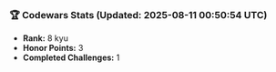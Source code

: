 ### 🏆 Codewars Stats (Updated: 2025-08-11 00:50:54 UTC)

- **Rank:** 8 kyu
- **Honor Points:** 3
- **Completed Challenges:** 1
